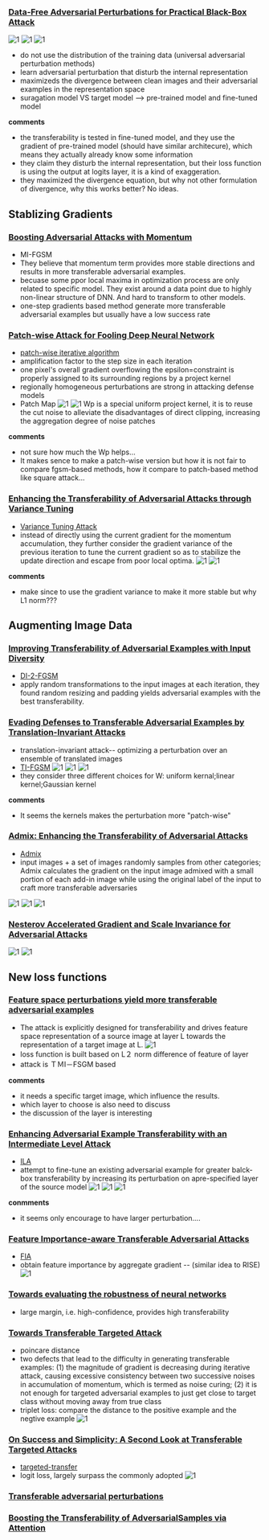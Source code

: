 ### [Data-Free Adversarial Perturbations for Practical Black-Box Attack](https://arxiv.org/abs/2003.01295)

![1](figures/fig1.png)
![1](figures/DFAA.png)
![1](figures/oploss.png)

- do not use the distribution of the training data (universal adversarial perturbation methods)
- learn adversarial perturbation that disturb the internal representation
- maximizeds the divergence between clean images and their adversarial examples in the representation space
- suragation model VS target model --> pre-trained model and fine-tuned model

**comments**
- the transferability is tested in fine-tuned model, and they use the gradient of pre-trained model (should have similar architecure), which means they actually already know some information
- they claim they disturb the internal representation, but their loss function is using the output at logits layer, it is a kind of exaggeration.
- they maximized the divergence equation, but why not other formulation of divergence, why this works better? No ideas.


## Stablizing Gradients

### [Boosting Adversarial Attacks with Momentum](https://arxiv.org/abs/1710.06081)

- MI-FGSM
- They believe that momentum term provides more stable directions and results in more transferable adversarial examples.
- becuase some ppor local maxima in optimization process are only related to specific model. They exist around a data point due to highly non-linear structure of DNN. And hard to transform to other models.
- one-step gradients based method generate more transferable adversarial examples but usually have a low success rate

### [Patch-wise Attack for Fooling Deep Neural Network](https://arxiv.org/abs/2007.06765)

- [patch-wise iterative algorithm](https://github.com/qilong-zhang/Patch-wise-iterative-attack)
- amplification factor to the step size in each iteration
- one pixel's overall gradient overflowing the epsilon=constraint is properly assigned to its surrounding regions by a project kernel
- regionally homogeneous perturbations are strong in attacking defense models
- Patch Map
![1](figures/patchM.png)
![1](figures/pi-fgsm.png)
Wp is a special uniform project kernel, it is to reuse the cut noise to alleviate the disadvantages of direct clipping, increasing the aggregation degree of noise patches

**comments**
- not sure how much the Wp helps... 
- It makes sence to make a patch-wise version but how it is not fair to compare fgsm-based methods, how it compare to patch-based method like square attack...

### [Enhancing the Transferability of Adversarial Attacks through Variance Tuning](https://arxiv.org/abs/2103.15571)

- [Variance Tuning Attack](https://github.com/JHL-HUST/VT)
- instead of directly using the current gradient for the momentum accumulation, they further consider the gradient variance of the previous iteration to tune the current gradient so as to stabilize the update direction and escape from poor local optima.
![1](figures/vmi-fgsm.png)
![1](figures/gradientV.png)

**comments**
- make since to use the gradient variance to make it more stable but why L1 norm???

## Augmenting Image Data

### [Improving Transferability of Adversarial Examples with Input Diversity](https://arxiv.org/abs/1803.06978)

- [DI-2-FGSM](https://github.com/cihangxie/DI-2-FGSM)
- apply random transformations to the input images at each iteration, they found random resizing and padding yields adversarial examples with the best transferability.

### [Evading Defenses to Transferable Adversarial Examples by Translation-Invariant Attacks](https://arxiv.org/abs/1904.02884)

- translation-invariant attack-- optimizing a perturbation over an ensemble of translated images
- [TI-FGSM](https://github.com/dongyp13/Translation-Invariant-Attacks)
![1](figures/TIA.png)
![1](figures/WTIA.png)
![1](figures/ti-fgsm.png)
- they consider three different choices for W: uniform kernal;linear kernel;Gaussian kernel

**comments**
- It seems the kernels makes the perturbation more "patch-wise"

### [Admix: Enhancing the Transferability of Adversarial Attacks](https://arxiv.org/abs/2102.00436)

- [Admix](https://github.com/JHL-HUST/Admix)
- input images + a set of images randomly samples from other categories; Admix calculates the gradient on the input image admixed with a small portion of each add-in image while using the original label of the input to craft more transferable adversaries

![1](figures/admix.png)
![1](figures/mixupVSadmix.png)
![1](figures/admix-eq.png)

### [Nesterov Accelerated Gradient and Scale Invariance for Adversarial Attacks](https://arxiv.org/abs/1908.06281)

![1](figures/sim.png)
![1](figures/si-ni-fgsm.png)

## New loss functions

### [Feature space perturbations yield more transferable adversarial examples](https://openaccess.thecvf.com/content_CVPR_2019/papers/Inkawhich_Feature_Space_Perturbations_Yield_More_Transferable_Adversarial_Examples_CVPR_2019_paper.pdf)

- The attack is explicitly designed for transferability and drives feature space representation of a source image at layer L towards the representation of a target image at L.
![1](figures/fsp.png)
- loss function is built based on L２ norm difference of feature of layer 
- attack is ＴＭI－FSGM based

**comments**
- it needs a specific target image, which influence the results.
- which layer to choose is also need to discuss
- the discussion of the layer is interesting

### [Enhancing Adversarial Example Transferability with an Intermediate Level Attack](https://arxiv.org/abs/1907.10823)

- [ILA](https://github.com/CUAI/Intermediate-Level-Attack)
- attempt to fine-tune an existing adversarial example for greater balck-box transferability by increasing its perturbation on apre-specified layer of the source model
![1](figures/ILA.png)
![1](figures/ilap.png)
![1](figures/ilaf.png)

**conmments**
- it seems only encourage to have larger perturbation....

### [Feature Importance-aware Transferable Adversarial Attacks](https://arxiv.org/abs/2107.14185)

- [FIA](https://github.com/hcguoO0/FIA)
- obtain feature importance by aggregate gradient -- (similar idea to RISE)
![1](figures/FIA.png)

### [Towards evaluating the robustness of neural networks](https://arxiv.org/abs/1608.04644)

- large margin, i.e. high-confidence, provides high transferability

### [Towards Transferable Targeted Attack](https://openaccess.thecvf.com/content_CVPR_2020/papers/Li_Towards_Transferable_Targeted_Attack_CVPR_2020_paper.pdf)

- poincare distance
-  two defects that lead to the difficulty in generating transferable examples: (1) the magnitude of gradient is decreasing during iterative attack, causing excessive consistency between two successive noises in accumulation of momentum, which is termed as noise curing; (2) it is not enough for targeted adversarial examples to just get close to target class without moving away from true class
-  triplet loss: compare the distance to the positive example and the negtive example
![1](figures/triplet.png)

### [On Success and Simplicity: A Second Look at Transferable Targeted Attacks](https://arxiv.org/abs/2012.11207)

- [targeted-transfer](https://github.com/ZhengyuZhao/Targeted-Tansfer)
- logit loss, largely surpass the commonly adopted 
![1](figures/sl.png)

### [Transferable adversarial perturbations](https://openaccess.thecvf.com/content_ECCV_2018/papers/Bruce_Hou_Transferable_Adversarial_Perturbations_ECCV_2018_paper.pdf)

### [Boosting the Transferability of AdversarialSamples via Attention](https://openaccess.thecvf.com/content_CVPR_2020/html/Wu_Boosting_the_Transferability_of_Adversarial_Samples_via_Attention_CVPR_2020_paper.html)


